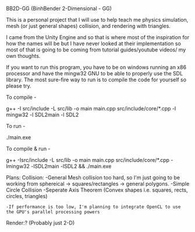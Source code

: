 BB2D-GG (BinhBender 2-Dimensional - GG)

This is a personal project that I will use to help teach me physics simulation, mesh (or just general shapes) collision, and rendering with triangles.

I came from the Unity Engine and so that is where most of the inspiration for how the names will be but I have never looked at their implementation so most of that is going to be coming from tutorial guides/youtube videos/ my own thoughts. 

If you want to run this program, you have to be on windows running an x86 processor and have the mingw32 GNU to be able to properly use the SDL library. The most sure-fire way to run is to compile the code for yourself so please try.

To compile - 

g++ -I src/include -L src/lib -o main main.cpp src/include/core/*.cpp -l mingw32 -l SDL2main -l SDL2 

To run -

./main.exe 

To compile & run -

g++ -Isrc/include -L src/lib -o main main.cpp src/include/core/*.cpp -lmingw32 -lSDL2main -lSDL2 && ./main.exe 


Plans:
  Collision:
    -General Mesh collision too hard, so I'm just going to be working from sphereical -> squares/rectangles -> general polygons.
      -Simple Circle Collision
      -Seperate  Axis Theorem (Convex shapes i.e. squares, rects, circles, triangles)
      
    -If performance is too low, I'm planning to integrate OpenCL to use the GPU's parallel processing powers

  Render:?
    (Probably just 2-D)




  
    